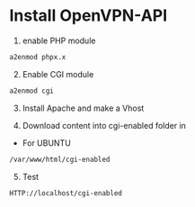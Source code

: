 # Install OpenVPN-API

1. enable PHP module 
```bash
a2enmod phpx.x
```
2. Enable CGI module
```bash
a2enmod cgi
```
3. Install Apache and make a Vhost
   
4. Download content into cgi-enabled folder in

- For UBUNTU
```bash
/var/www/html/cgi-enabled
```
5. Test

```url
HTTP://localhost/cgi-enabled
```
